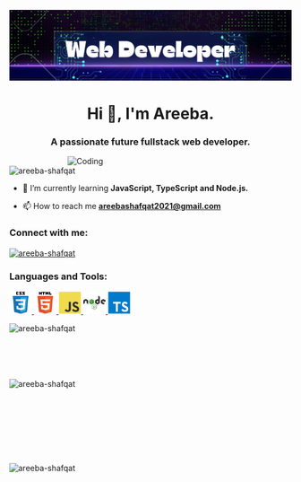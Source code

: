 ![logo](https://github.com/Areeba-Shafqat/Areeba-Shafqat/blob/main/Simple%20Work%20LinkedIn%20Banner.png)

<h1 align="center">Hi 👋, I'm Areeba.</h1>
<h3 align="center">A passionate future fullstack web developer.</h3>

<img align="right" alt="Coding" width="400" src="https://i.pinimg.com/originals/e7/26/c7/e726c74ac081eed50feee1433d12c998.gif">

<p align="left"> <img src="https://komarev.com/ghpvc/?username=areeba-shafqat&label=Profile%20views&color=0e75b6&style=flat" alt="areeba-shafqat" /> </p>

- 🌱 I’m currently learning **JavaScript, TypeScript and Node.js.**

- 📫 How to reach me **areebashafqat2021@gmail.com**

<h3 align="left">Connect with me:</h3>
<p align="left">
<a href="https://linkedin.com/in/areeba-shafqat" target="blank"><img align="center" src="https://raw.githubusercontent.com/rahuldkjain/github-profile-readme-generator/master/src/images/icons/Social/linked-in-alt.svg" alt="areeba-shafqat" height="30" width="40" /></a>
</p>

<h3 align="left">Languages and Tools:</h3>
<p align="left"> <a href="https://www.w3schools.com/css/" target="_blank" rel="noreferrer"> <img src="https://raw.githubusercontent.com/devicons/devicon/master/icons/css3/css3-original-wordmark.svg" alt="css3" width="40" height="40"/> </a> <a href="https://www.w3.org/html/" target="_blank" rel="noreferrer"> <img src="https://raw.githubusercontent.com/devicons/devicon/master/icons/html5/html5-original-wordmark.svg" alt="html5" width="40" height="40"/> </a> <a href="https://developer.mozilla.org/en-US/docs/Web/JavaScript" target="_blank" rel="noreferrer"> <img src="https://raw.githubusercontent.com/devicons/devicon/master/icons/javascript/javascript-original.svg" alt="javascript" width="40" height="40"/> </a> <a href="https://nodejs.org" target="_blank" rel="noreferrer"> <img src="https://raw.githubusercontent.com/devicons/devicon/master/icons/nodejs/nodejs-original-wordmark.svg" alt="nodejs" width="40" height="40"/> </a> <a href="https://www.typescriptlang.org/" target="_blank" rel="noreferrer"> <img src="https://raw.githubusercontent.com/devicons/devicon/master/icons/typescript/typescript-original.svg" alt="typescript" width="40" height="40"/> </a> </p>

<p><img align="left" src="https://github-readme-stats.vercel.app/api/top-langs?username=areeba-shafqat&show_icons=true&locale=en&layout=compact" alt="areeba-shafqat" /></p></br></br></br></br></br>

<p><img align="left" src="https://github-readme-stats.vercel.app/api?username=areeba-shafqat&show_icons=true&locale=en" alt="areeba-shafqat" /></p></br></br></br></br></br></br></br></br>


<p><img align="" src="https://github-readme-streak-stats.herokuapp.com/?user=areeba-shafqat&" alt="areeba-shafqat" /></p>
